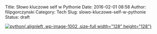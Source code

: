 Title: Słowo kluczowe self w Pythonie
Date: 2016-02-01 08:58
Author: filipgorczynski
Category: Tech
Slug: slowo-kluczowe-self-w-pythonie
Status: draft

[![python](https://filipgorczynski.files.wordpress.com/2015/04/python1.png){.alignleft .wp-image-1002 .size-full width="128" height="128"}](https://filipgorczynski.files.wordpress.com/2015/04/python1.png)

 
